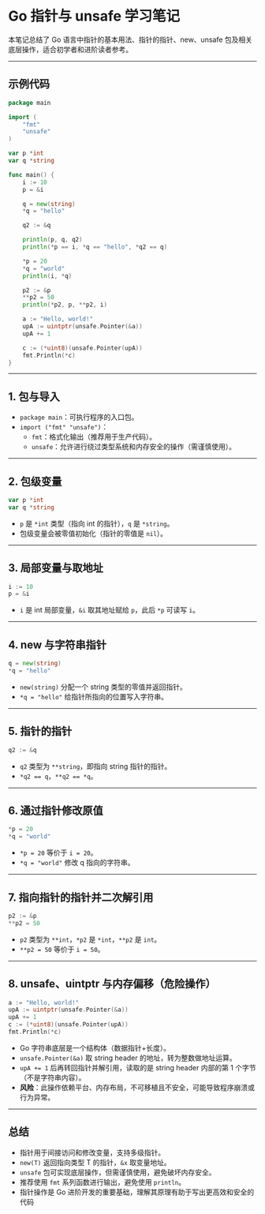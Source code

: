# Go 指针与 unsafe 学习笔记

本笔记总结了 Go 语言中指针的基本用法、指针的指针、new、unsafe 包及相关底层操作，适合初学者和进阶读者参考。

---

## 示例代码

```go
package main

import (
    "fmt"
    "unsafe"
)

var p *int
var q *string

func main() {
    i := 10
    p = &i

    q = new(string)
    *q = "hello"

    q2 := &q

    println(p, q, q2)
    println(*p == i, *q == "hello", *q2 == q)

    *p = 20
    *q = "world"
    println(i, *q)

    p2 := &p
    **p2 = 50
    println(*p2, p, **p2, i)

    a := "Hello, world!"
    upA := uintptr(unsafe.Pointer(&a))
    upA += 1

    c := (*uint8)(unsafe.Pointer(upA))
    fmt.Println(*c)
}
```

---

## 1. 包与导入

- `package main`：可执行程序的入口包。
- `import ("fmt" "unsafe")`：
  - `fmt`：格式化输出（推荐用于生产代码）。
  - `unsafe`：允许进行绕过类型系统和内存安全的操作（需谨慎使用）。

---

## 2. 包级变量

```go
var p *int
var q *string
```
- `p` 是 `*int` 类型（指向 int 的指针），`q` 是 `*string`。
- 包级变量会被零值初始化（指针的零值是 `nil`）。

---

## 3. 局部变量与取地址

```go
i := 10
p = &i
```
- `i` 是 int 局部变量，`&i` 取其地址赋给 `p`，此后 `*p` 可读写 `i`。

---

## 4. new 与字符串指针

```go
q = new(string)
*q = "hello"
```
- `new(string)` 分配一个 string 类型的零值并返回指针。
- `*q = "hello"` 给指针所指向的位置写入字符串。

---

## 5. 指针的指针

```go
q2 := &q
```
- `q2` 类型为 `**string`，即指向 string 指针的指针。
- `*q2 == q`，`**q2 == *q`。

---

## 6. 通过指针修改原值

```go
*p = 20
*q = "world"
```
- `*p = 20` 等价于 `i = 20`。
- `*q = "world"` 修改 q 指向的字符串。

---

## 7. 指向指针的指针并二次解引用

```go
p2 := &p
**p2 = 50
```
- `p2` 类型为 `**int`，`*p2` 是 `*int`，`**p2` 是 `int`。
- `**p2 = 50` 等价于 `i = 50`。

---

## 8. unsafe、uintptr 与内存偏移（危险操作）

```go
a := "Hello, world!"
upA := uintptr(unsafe.Pointer(&a))
upA += 1
c := (*uint8)(unsafe.Pointer(upA))
fmt.Println(*c)
```
- Go 字符串底层是一个结构体（数据指针+长度）。
- `unsafe.Pointer(&a)` 取 string header 的地址，转为整数做地址运算。
- `upA += 1` 后再转回指针并解引用，读取的是 string header 内部的第 1 个字节（不是字符串内容）。
- **风险**：此操作依赖平台、内存布局，不可移植且不安全，可能导致程序崩溃或行为异常。

---

## 总结

- 指针用于间接访问和修改变量，支持多级指针。
- `new(T)` 返回指向类型 T 的指针，`&x` 取变量地址。
- `unsafe` 包可实现底层操作，但需谨慎使用，避免破坏内存安全。
- 推荐使用 `fmt` 系列函数进行输出，避免使用 `println`。
- 指针操作是 Go 进阶开发的重要基础，理解其原理有助于写出更高效和安全的代码